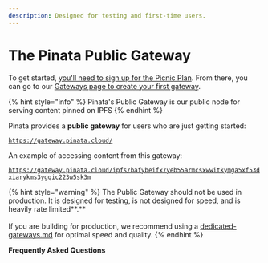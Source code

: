 ```yaml
---
description: Designed for testing and first-time users.
---
```


# The Pinata Public Gateway

To get started, [you'll need to sign up for the Picnic Plan](https://pinata.cloud/billing). From there, you can go to our [Gateways page to create your first gateway](https://pinata.cloud/gateway).

{% hint style="info" %}
Pinata's Public Gateway is our public node for serving content pinned on IPFS
{% endhint %}

Pinata provides a **public gateway** for users who are just getting started:

[`https://gateway.pinata.cloud/`](https://gateway.pinata.cloud/)

An example of accessing content from this gateway:

[`https://gateway.pinata.cloud/ipfs/bafybeifx7yeb55armcsxwwitkymga5xf53dxiarykms3ygqic223w5sk3m`](https://gateway.pinata.cloud/ipfs/bafybeifx7yeb55armcsxwwitkymga5xf53dxiarykms3ygqic223w5sk3m)

{% hint style="warning" %}
The Public Gateway should not be used in production. It is designed for testing, is not designed for speed, and is heavily rate limited**.**\
\
If you are building for production, we recommend using a [dedicated-gateways.md](dedicated-gateways.md "mention") for optimal speed and quality.
{% endhint %}

**Frequently Asked Questions**
